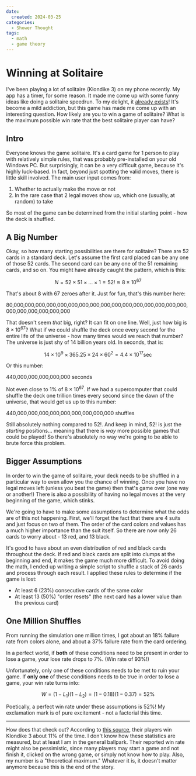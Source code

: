 ```yaml
---
date:
  created: 2024-03-25
categories:
  - Shower Thought
tags:
  - math
  - game theory
---
```

# Winning at Solitaire

I've been playing a lot of solitaire (Klondike 3) on my phone recently. My app has a timer, for some reason. It made me come up with some funny ideas like doing a solitaire speedrun. To my delight, it [already exists](https://www.speedrun.com/solitaire)! It's become a mild addiction, but this game has made me come up with an interesting question. How likely are you to win a game of solitaire? What is the maximum possible win rate that the best solitaire player can have?

<!-- more -->

## Intro

Everyone knows the game solitaire. It's a card game for 1 person to play with relatively simple rules, that was probably pre-installed on your old Windows PC. But surprisingly, it can be a very difficult game, because it's highly luck-based. In fact, beyond just spotting the valid moves, there is little skill involved. The main user input comes from:

1. Whether to actually make the move or not
1. In the rare case that 2 legal moves show up, which one (usually, at random) to take

So most of the game can be determined from the initial starting point - how the deck is shuffled.

## A Big Number

Okay, so how many starting possibilities are there for solitaire? There are 52 cards in a standard deck. Let's assume the first card placed can be any one of those 52 cards. The second card can be any one of the 51 remaining cards, and so on. You might have already caught the pattern, which is this:

$$
N = 52 \times 51 \times \dots \times 1 = 52! \approx 8 \times 10^{67}
$$

That's about 8 with 67 zeroes after it. Just for fun, that's this number here:

80,000,000,000,000,000,000,000,000,000,000,000,000,000,000,000,000,000,000,000,000,000,000

That doesn't seem *that* big, right? It can fit on one line. Well, just how big is $8 \times 10^{67}$? What if we could shuffle the deck once every second for the entire life of the universe - how many times would we reach that number? The universe is just shy of 14 billion years old. In seconds, that is:

$$
14 \times 10^{9} \times 365.25 \times 24 \times 60^{2} = 4.4 \times 10^{17} \text{sec}
$$

Or this number:

440,000,000,000,000,000 seconds

Not even close to 1% of $8 \times 10^{67}$. If we had a supercomputer that could shuffle the deck one trillion times every second since the dawn of the universe, that would get us up to this number:

440,000,000,000,000,000,000,000,000,000 shuffles

Still absolutely nothing compared to $52!$. And keep in mind, $52!$ is just the *starting* positions... meaning that there is *way* more possible games that could be played! So there's absolutely no way we're going to be able to brute force this problem.

## Bigger Assumptions

In order to win the game of solitaire, your deck needs to be shuffled in a particular way to even allow you the chance of winning. Once you have no legal moves left (unless you beat the game) then that's game over (one way or another!) There is also a possibility of having no legal moves at the very beginning of the game, which stinks.

We're going to have to make some assumptions to determine what the odds are of this not happening. First, we'll forget the fact that there are 4 suits and just focus on two of them. The order of the card colors and values has a much higher importance than the suit itself. So there are now only 26 cards to worry about - 13 red, and 13 black.

It's good to have about an even distribution of red and black cards throughout the deck. If red and black cards are split into clumps at the beginning and end, it makes the game much more difficult. To avoid doing the math, I ended up writing a simple script to shuffle a stack of 26 cards and process through each result. I applied these rules to determine if the game is lost:

- At least 6 (23%) consecutive cards of the same color
- At least 13 (50%) "order resets" (the next card has a lower value than the previous card)

## One Million Shuffles

From running the simulation one million times, I got about an 18% failure rate from colors alone, and about a 37% failure rate from the card ordering. 

In a perfect world, if **both** of these conditions need to be present in order to lose a game, your lose rate drops to 7%. (Win rate of 93%!)

Unfortunately, only one of these conditions needs to be met to ruin your game. If **only one** of these conditions needs to be true in order to lose a game, your win rate turns into:

$$
W = (1-L_{1})(1-L_{2}) = (1-0.18)(1-0.37) = 52\%
$$

Poetically, a perfect win rate under these assumptions is 52%! My exclamation mark is of pure excitement - not a factorial this time.

---

How does that check out? According to [this source](https://solitaired.com/odds-of-winning-solitaire), their players win Klondike 3 about 11% of the time. I don't know how these statistics are measured, but at least I am in the general ballpark. Their reported win rate might also be pessimistic, since many players may start a game and not finish it, clicked on the wrong game, or simply not know how to play. Also, my number is a "theoretical maximum." Whatever it is, it doesn't matter anymore because this is the end of the story.